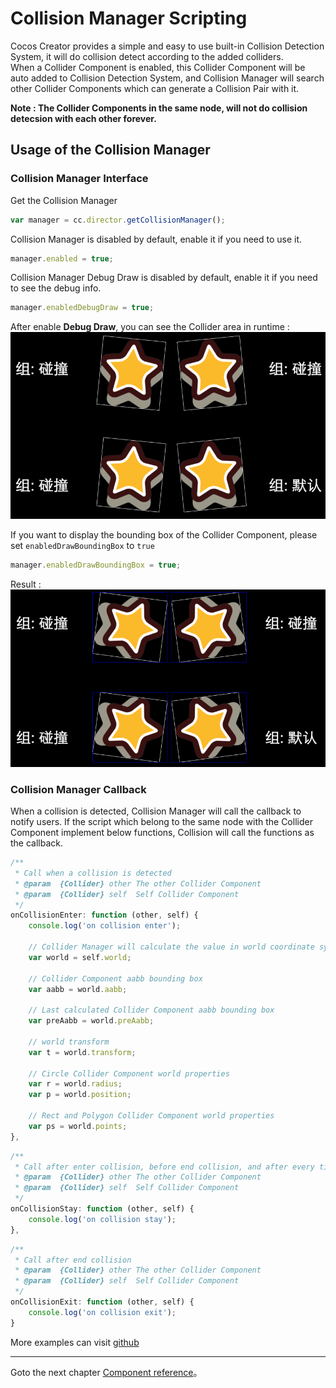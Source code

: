 # Collision Manager Scripting

Cocos Creator provides a simple and easy to use built-in Collision Detection System, it will do collision detect according to the added colliders.   
When a Collider Component is enabled, this Collider Component will be auto added to Collision Detection System, and Collision Manager will search other Collider Components which can generate a Collision Pair with it.   

**Note : The Collider Components in the same node, will not do collision detecsion with each other forever.**   

## Usage of the Collision Manager

### Collision Manager Interface

Get the Collision Manager
```javascript
var manager = cc.director.getCollisionManager();
```


Collision Manager is disabled by default, enable it if you need to use it.
```javascript
manager.enabled = true;
```


Collision Manager Debug Draw is disabled by default, enable it if you need to see the debug info.
```javascript
manager.enabledDebugDraw = true;
```
After enable **Debug Draw**, you can see the Collider area in runtime :    
<a href="collision-manager/draw-debug.png"><img src="collision-manager/draw-debug.png"></a>


If you want to display the bounding box of the Collider Component, please set `enabledDrawBoundingBox` to `true`
```javascript
manager.enabledDrawBoundingBox = true;
```
Result :   
<a href="collision-manager/draw-bounding-box.png"><img src="collision-manager/draw-bounding-box.png"></a>


### Collision Manager Callback

When a collision is detected, Collision Manager will call the callback to notify users. If the script which belong to the same node with the Collider Component implement below functions, Collision will call the functions as the callback.   

```javascript
/**
 * Call when a collision is detected
 * @param  {Collider} other The other Collider Component
 * @param  {Collider} self  Self Collider Component
 */
onCollisionEnter: function (other, self) {
    console.log('on collision enter');

    // Collider Manager will calculate the value in world coordinate system, and put them into the world property
    var world = self.world;

    // Collider Component aabb bounding box
    var aabb = world.aabb;

    // Last calculated Collider Component aabb bounding box
    var preAabb = world.preAabb;

    // world transform
    var t = world.transform;

    // Circle Collider Component world properties
    var r = world.radius;
    var p = world.position;

    // Rect and Polygon Collider Component world properties
    var ps = world.points;
},
```

```javascript
/**
 * Call after enter collision, before end collision, and after every time calculate the collision result.
 * @param  {Collider} other The other Collider Component
 * @param  {Collider} self  Self Collider Component
 */
onCollisionStay: function (other, self) {
    console.log('on collision stay');
},
```
   
```javascript
/**
 * Call after end collision
 * @param  {Collider} other The other Collider Component
 * @param  {Collider} self  Self Collider Component
 */
onCollisionExit: function (other, self) {
    console.log('on collision exit');
}
```

More examples can visit [github](https://github.com/cocos-creator/example-cases/tree/master/assets/cases/collider) 

---

Goto the next chapter [Component reference](../components/index.md)。
